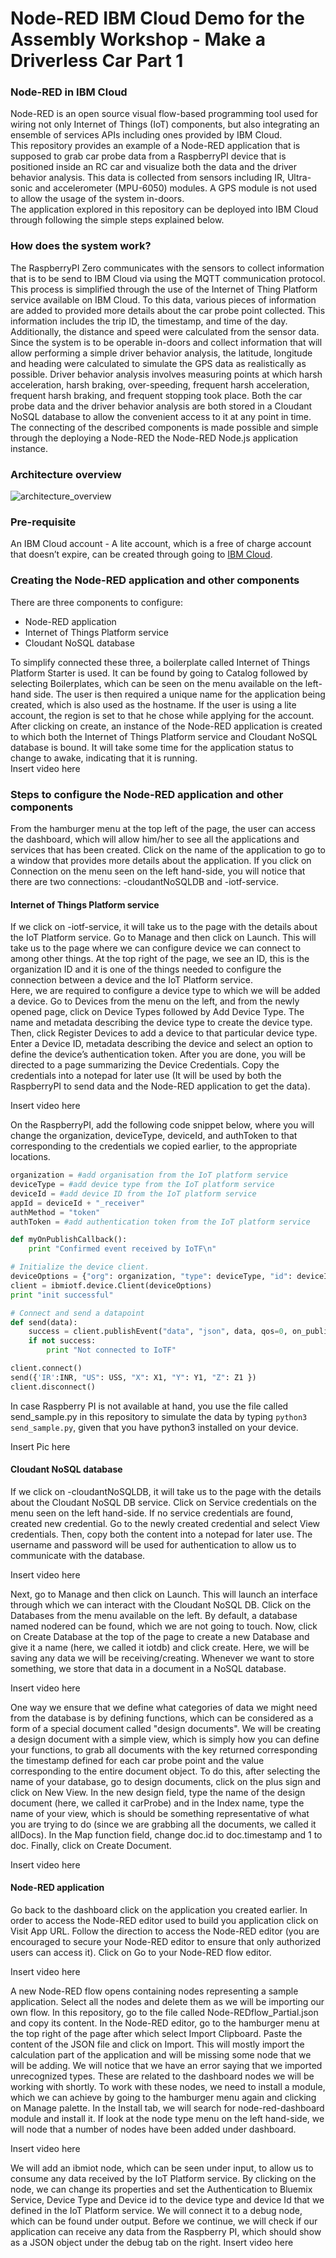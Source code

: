 # Node-RED IBM Cloud Demo for the Assembly Workshop - Make a Driverless Car Part 1
### Node-RED in IBM Cloud
Node-RED is an open source visual flow-based programming tool used for wiring not only Internet of Things (IoT) components, but also integrating an ensemble of services APIs including ones provided by IBM Cloud. <br/>
This repository provides an example of a Node-RED application that is supposed to grab car probe data from a RaspberryPI device that is positioned inside an RC car and visualize both the data and the driver behavior analysis. This data is collected from sensors including IR, Ultra-sonic and accelerometer (MPU-6050) modules. A GPS module is not used to allow the usage of the system in-doors.<br/>
The application explored in this repository can be deployed into IBM Cloud through following the simple steps explained below. <br/>

### How does the system work?
The RaspberryPI Zero communicates with the sensors to collect information that is to be send to IBM Cloud via using the MQTT communication protocol. This process is simplified through the use of the Internet of Thing Platform service available on IBM Cloud. To this data, various pieces of information are added to provided more details about the car probe point collected. This information includes the trip ID, the timestamp, and time of the day. Additionally, the distance and speed were calculated from the sensor data. <br/>
Since the system is to be operable in-doors and collect information that will allow performing a simple driver behavior analysis, the latitude, longitude and heading were calculated to simulate the GPS data as realistically as possible. Driver behavior analysis involves measuring points at which harsh acceleration, harsh braking, over-speeding, frequent harsh acceleration, frequent harsh braking, and frequent stopping took place. Both the car probe data and the driver behavior analysis are both stored in a Cloudant NoSQL database to allow the convenient access to it at any point in time. <br/>
The connecting of the described components is made possible and simple through the deploying a Node-RED the Node-RED Node.js application instance. <br/>

### Architecture overview
![architecture_overview](https://user-images.githubusercontent.com/10744356/33858499-45ab2b3c-dee9-11e7-96e0-2012d01d0f67.png)

### Pre-requisite
An IBM Cloud account - A lite account, which is a free of charge account that doesn’t expire, can be created through going to [IBM Cloud](http://ibm.biz/AssemblyCar1). <br/>

### Creating the Node-RED application and other components
There are three components to configure: <br/>
-	Node-RED application <br/>
-	Internet of Things Platform service <br/>
-	Cloudant NoSQL database <br/>

To simplify connected these three, a boilerplate called Internet of Things Platform Starter is used. It can be found by going to Catalog followed by selecting Boilerplates, which can be seen on the menu available on the left-hand side. The user is then required a unique name for the application being created, which is also used as the hostname. If the user is using a lite account, the region is set to that he chose while applying for the account. After clicking on create, an instance of the Node-RED application is created to which both the Internet of Things Platform service and Cloudant NoSQL database is bound. It will take some time for the application status to change to awake, indicating that it is running. <br/>
Insert video here <br/>

### Steps to configure the Node-RED application and other components
From the hamburger menu at the top left of the page, the user can access the dashboard, which will allow him/her to see all the applications and services that has been created. Click on the name of the application to go to a window that provides more details about the application. If you click on Connection on the menu seen on the left hand-side, you will notice that there are two connections: <app-name>-cloudantNoSQLDB and <app-name>-iotf-service. <br/>


#### Internet of Things Platform service
If we click on <app-name>-iotf-service, it will take us to the page with the details about the IoT Platform service. Go to Manage and then click on Launch. This will take us to the page where we can configure device we can connect to among other things. At the top right of the page, we see an ID, this is the organization ID and it is one of the things needed to configure the connection between a device and the IoT Platform service. <br/>
Here, we are required to configure a device type to which we will be added a device. Go to Devices from the menu on the left, and from the newly opened page, click on Device Types followed by Add Device Type. The name and metadata describing the device type to create the device type. Then, click Register Devices to add a device to that particular device type. Enter a Device ID, metadata describing the device and select an option to define the device’s authentication token. After you are done, you will be directed to a page summarizing the Device Credentials. Copy the credentials into a notepad for later use (It will be used by both the RaspberryPI to send data and the Node-RED application to get the data). <br/>

Insert video here <br/>

On the RaspberryPI, add the following code snippet below, where you will change the organization, deviceType, deviceId, and authToken to that corresponding to the credentials we copied earlier, to the appropriate locations. <br/>
```python
organization = #add organisation from the IoT platform service
deviceType = #add device type from the IoT platform service
deviceId = #add device ID from the IoT platform service
appId = deviceId + "_receiver"
authMethod = "token"
authToken = #add authentication token from the IoT platform service

def myOnPublishCallback():
	print "Confirmed event received by IoTF\n"

# Initialize the device client.
deviceOptions = {"org": organization, "type": deviceType, "id": deviceId, "auth-method": authMethod, "auth-token": authToken}
client = ibmiotf.device.Client(deviceOptions)
print "init successful"

# Connect and send a datapoint 
def send(data):
	success = client.publishEvent("data", "json", data, qos=0, on_publish=myOnPublishCallback)
	if not success:
	    print "Not connected to IoTF"

client.connect()
send({'IR':INR, "US": USS, "X": X1, "Y": Y1, "Z": Z1 })
client.disconnect()
```
In case Raspberry PI is not available at hand, you use the file called send_sample.py in this repository to simulate the data by typing ```python3 send_sample.py```, given that you have python3 installed on your device. <br/>

Insert Pic here <br/>


#### Cloudant NoSQL database
If we click on <app-name>-cloudantNoSQLDB, it will take us to the page with the details about the Cloudant NoSQL DB service. Click on Service credentials on the menu seen on the left hand-side.  If no service credentials are found, created new credential. Go to the newly created credential and select View credentials. Then, copy both the content into a notepad for later use. The username and password will be used for authentication to allow us to communicate with the database. <br/>

Insert video here <br/>

Next, go to Manage and then click on Launch. This will launch an interface through which we can interact with the Cloudant NoSQL DB. Click on the Databases from the menu available on the left. By default, a database named nodered can be found, which we are not going to touch. Now, click on Create Database at the top of the page to create a new Database and give it a name (here, we called it iotdb) and click create. Here, we will be saving any data we will be receiving/creating. Whenever we want to store something, we store that data in a document in a NoSQL database. <br/>

Insert video here <br/>

One way we ensure that we define what categories of data we might need from the database is by defining functions, which can be considered as a form of a special document called "design documents". We will be creating a design document with a simple view, which is simply how you can define your functions, to grab all documents with the key returned corresponding the timestamp defined for each car probe point and the value corresponding to the entire document object. To do this, after selecting the name of your database, go to design documents, click on the plus sign and click on New View. In the new design field, type the name of the design document (here, we called it carProbe) and in the Index name, type the name of your view, which is should be something representative of what you are trying to do (since we are grabbing all the documents, we called it allDocs). In the Map function field, change doc.id to doc.timestamp and 1 to doc. Finally, click on Create Document. <br/>

Insert video here <br/>


#### Node-RED application
Go back to the dashboard click on the application you created earlier. In order to access the Node-RED editor used to build you application click on Visit App URL. Follow the direction to access the Node-RED editor (you are encouraged to secure your Node-RED editor to ensure that only authorized users can access it). Click on Go to your Node-RED flow editor. <br/>

Insert video here <br/>

A new Node-RED flow opens containing nodes representing a sample application. Select all the nodes and delete them as we will be importing our own flow. In this repository, go to the file called Node-REDflow_Partial.json and copy its content. In the Node-RED editor, go to the hamburger menu at the top right of the page after which select Import Clipboard. Paste the content of the JSON file and click on Import. This will mostly import the calculation part of the application and will be missing some node that we will be adding.
We will notice that we have an error saying that we imported unrecognized types. These are related to the dashboard nodes we will be working with shortly. To work with these nodes, we need to install a module, which we can achieve by going to the hamburger menu again and clicking on Manage palette. In the Install tab, we will search for node-red-dashboard module and install it. If look at the node type menu on the left hand-side, we will node that a number of nodes have been added under dashboard. <br/>

Insert video here <br/>

We will add an ibmiot node, which can be seen under input, to allow us to consume any data received by the IoT Platform service. By clicking on the node, we can change its properties and set the Authentication to Bluemix Service, Device Type and Device id to the device type and device Id that we defined in the IoT Platform service. We will connect it to a debug node, which can be found under output. Before we continue, we will check if our application can receive any data from the Raspberry PI, which should show as a JSON object under the debug tab on the right.
Insert video here <br/>
